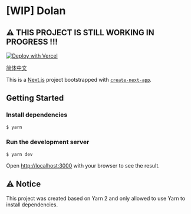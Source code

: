 # [WIP] Dolan

## :warning: THIS PROJECT IS STILL WORKING IN PROGRESS !!!

[![Deploy with Vercel](https://vercel.com/button)](https://vercel.com/new/clone?repository-url=https%3A%2F%2Fgithub.com%2Fdolan-x%2Fdolan&env=LC_APP_ID,LC_APP_KEY,LC_MASTER_KEY,LC_SERVER_URL,BASE_URL&demo-title=Dolan&demo-description=A%20blog%20platform&demo-url=https%3A%2F%2Fdt.raycoder.me)

[简体中文](./README.zh-Hans.md)

This is a [Next.js](https://nextjs.org/) project bootstrapped with [`create-next-app`](https://github.com/vercel/next.js/tree/canary/packages/create-next-app).

## Getting Started

### Install dependencies

```bash
$ yarn
```

### Run the development server

```bash
$ yarn dev
```

Open [http://localhost:3000](http://localhost:3000) with your browser to see the result.

## :warning: Notice

This project was created based on Yarn 2 and only allowed to use Yarn to install dependencies.
